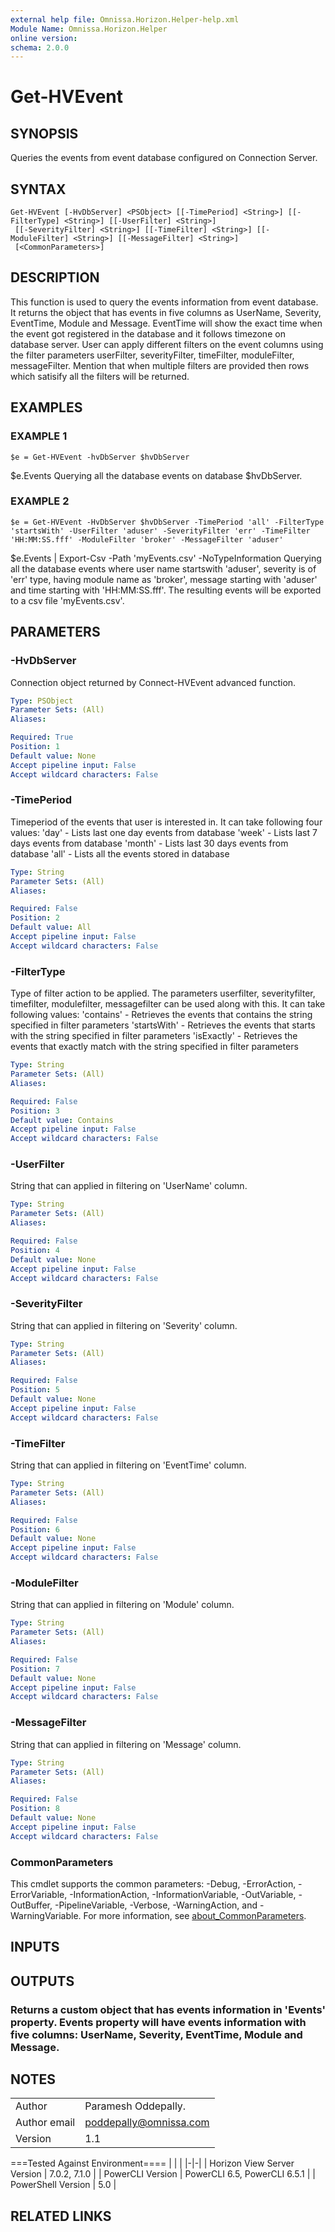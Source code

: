 ```yaml
---
external help file: Omnissa.Horizon.Helper-help.xml
Module Name: Omnissa.Horizon.Helper
online version:
schema: 2.0.0
---
```


# Get-HVEvent

## SYNOPSIS
Queries the events from event database configured on Connection Server.

## SYNTAX

```
Get-HVEvent [-HvDbServer] <PSObject> [[-TimePeriod] <String>] [[-FilterType] <String>] [[-UserFilter] <String>]
 [[-SeverityFilter] <String>] [[-TimeFilter] <String>] [[-ModuleFilter] <String>] [[-MessageFilter] <String>]
 [<CommonParameters>]
```

## DESCRIPTION
This function is used to query the events information from event database.
It returns the object that has events in five columns as UserName, Severity, EventTime, Module and Message.
EventTime will show the exact time when the event got registered in the database and it follows timezone on database server.
User can apply different filters on the event columns using the filter parameters userFilter, severityFilter, timeFilter, moduleFilter, messageFilter.
Mention that when multiple filters are provided then rows which satisify all the filters will be returned.

## EXAMPLES

### EXAMPLE 1
```
$e = Get-HVEvent -hvDbServer $hvDbServer
```

$e.Events
Querying all the database events on database $hvDbServer.

### EXAMPLE 2
```
$e = Get-HVEvent -HvDbServer $hvDbServer -TimePeriod 'all' -FilterType 'startsWith' -UserFilter 'aduser' -SeverityFilter 'err' -TimeFilter 'HH:MM:SS.fff' -ModuleFilter 'broker' -MessageFilter 'aduser'
```

$e.Events | Export-Csv -Path 'myEvents.csv' -NoTypeInformation
Querying all the database events where user name startswith 'aduser', severity is of 'err' type, having module name as 'broker', message starting with 'aduser' and time starting with 'HH:MM:SS.fff'.
The resulting events will be exported to a csv file 'myEvents.csv'.

## PARAMETERS

### -HvDbServer
Connection object returned by Connect-HVEvent advanced function.

```yaml
Type: PSObject
Parameter Sets: (All)
Aliases:

Required: True
Position: 1
Default value: None
Accept pipeline input: False
Accept wildcard characters: False
```

### -TimePeriod
Timeperiod of the events that user is interested in.
It can take following four values:
   'day' - Lists last one day events from database
   'week' - Lists last 7 days events from database
   'month' - Lists last 30 days events from database
   'all' - Lists all the events stored in database

```yaml
Type: String
Parameter Sets: (All)
Aliases:

Required: False
Position: 2
Default value: All
Accept pipeline input: False
Accept wildcard characters: False
```

### -FilterType
Type of filter action to be applied.
The parameters userfilter, severityfilter, timefilter, modulefilter, messagefilter can be used along with this.
It can take following values:
   'contains' - Retrieves the events that contains the string specified in filter parameters
   'startsWith' - Retrieves the events that starts with the string specified in filter parameters
   'isExactly' - Retrieves the events that exactly match with the string specified in filter parameters

```yaml
Type: String
Parameter Sets: (All)
Aliases:

Required: False
Position: 3
Default value: Contains
Accept pipeline input: False
Accept wildcard characters: False
```

### -UserFilter
String that can applied in filtering on 'UserName' column.

```yaml
Type: String
Parameter Sets: (All)
Aliases:

Required: False
Position: 4
Default value: None
Accept pipeline input: False
Accept wildcard characters: False
```

### -SeverityFilter
String that can applied in filtering on 'Severity' column.

```yaml
Type: String
Parameter Sets: (All)
Aliases:

Required: False
Position: 5
Default value: None
Accept pipeline input: False
Accept wildcard characters: False
```

### -TimeFilter
String that can applied in filtering on 'EventTime' column.

```yaml
Type: String
Parameter Sets: (All)
Aliases:

Required: False
Position: 6
Default value: None
Accept pipeline input: False
Accept wildcard characters: False
```

### -ModuleFilter
String that can applied in filtering on 'Module' column.

```yaml
Type: String
Parameter Sets: (All)
Aliases:

Required: False
Position: 7
Default value: None
Accept pipeline input: False
Accept wildcard characters: False
```

### -MessageFilter
String that can applied in filtering on 'Message' column.

```yaml
Type: String
Parameter Sets: (All)
Aliases:

Required: False
Position: 8
Default value: None
Accept pipeline input: False
Accept wildcard characters: False
```

### CommonParameters
This cmdlet supports the common parameters: -Debug, -ErrorAction, -ErrorVariable, -InformationAction, -InformationVariable, -OutVariable, -OutBuffer, -PipelineVariable, -Verbose, -WarningAction, and -WarningVariable. For more information, see [about_CommonParameters](http://go.microsoft.com/fwlink/?LinkID=113216).

## INPUTS

## OUTPUTS

### Returns a custom object that has events information in 'Events' property. Events property will have events information with five columns: UserName, Severity, EventTime, Module and Message.
## NOTES
| | |
|-|-|
| Author | Paramesh Oddepally. |
| Author email | poddepally@omnissa.com |
| Version | 1.1 |

===Tested Against Environment====
| | |
|-|-|
| Horizon View Server Version | 7.0.2, 7.1.0 |
| PowerCLI Version | PowerCLI 6.5, PowerCLI 6.5.1 |
| PowerShell Version | 5.0 |

## RELATED LINKS
